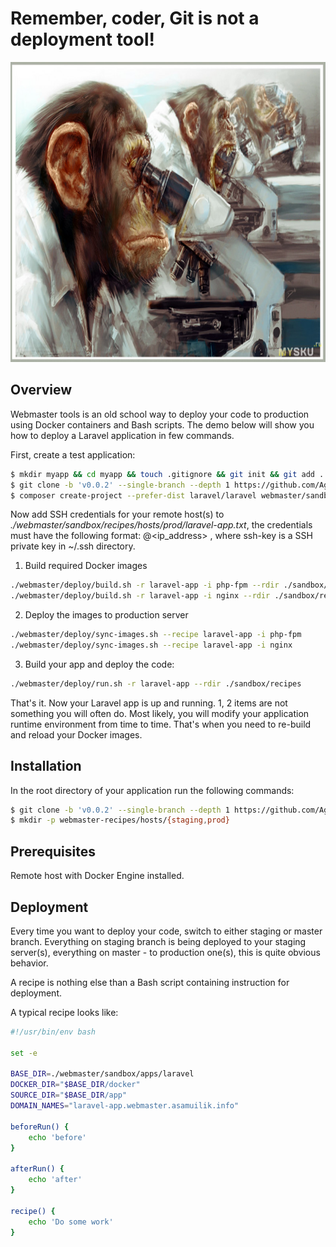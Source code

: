 <p align="center">
    <h1>Remember, coder, Git is not a deployment tool!</h1>
    <img width="100%" height="480px" src="https://raw.githubusercontent.com/AgentCoop/webmaster/master/docs/banner.jpg" />
</p>

## Overview
Webmaster tools is an old school way to deploy your code to production using Docker containers and Bash scripts. The demo below will show you how to deploy a Laravel application in few commands.

First, create a test application:
```bash
$ mkdir myapp && cd myapp && touch .gitignore && git init && git add . && git commit -m 'First commit'
$ git clone -b 'v0.0.2' --single-branch --depth 1 https://github.com/AgentCoop/webmaster.git
$ composer create-project --prefer-dist laravel/laravel webmaster/sandbox/laravel/app
```

Now add SSH credentials for your remote host(s) to *./webmaster/sandbox/recipes/hosts/prod/laravel-app.txt*, the credentials must have the following format: <user>@<ip_address> <ssh-key>, where ssh-key is a SSH private key in ~/.ssh directory.

1. Build required Docker images
```bash
./webmaster/deploy/build.sh -r laravel-app -i php-fpm --rdir ./sandbox/recipes
./webmaster/deploy/build.sh -r laravel-app -i nginx --rdir ./sandbox/recipes
```

2. Deploy the images to production server
```bash
./webmaster/deploy/sync-images.sh --recipe laravel-app -i php-fpm
./webmaster/deploy/sync-images.sh --recipe laravel-app -i nginx
```

3. Build your app and deploy the code:
```bash
./webmaster/deploy/run.sh -r laravel-app --rdir ./sandbox/recipes
```
That's it. Now your Laravel app is up and running. 1, 2 items are not something you will often do. Most likely, you will modify your application runtime environment from time to time. That's when you need to re-build and reload your Docker images.

## Installation
In the root directory of your application run the following commands:
```bash
$ git clone -b 'v0.0.2' --single-branch --depth 1 https://github.com/AgentCoop/webmaster.git
$ mkdir -p webmaster-recipes/hosts/{staging,prod}
```

## Prerequisites
Remote host with Docker Engine installed.

## Deployment
Every time you want to deploy your code, switch to either staging or master branch. Everything on staging branch is being deployed to your staging server(s), everything on master - to production one(s), this is quite obvious behavior.

A recipe is nothing else than a Bash script containing instruction for deployment.

A typical recipe looks like:
```bash
#!/usr/bin/env bash

set -e

BASE_DIR=./webmaster/sandbox/apps/laravel
DOCKER_DIR="$BASE_DIR/docker"
SOURCE_DIR="$BASE_DIR/app"
DOMAIN_NAMES="laravel-app.webmaster.asamuilik.info"

beforeRun() {
    echo 'before'
}

afterRun() {
    echo 'after'
}

recipe() {
    echo 'Do some work'
}
```